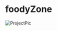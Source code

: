 # foodyZone

![ProjectPic](https://github.com/Akram-Mondal/foodyZone-ReactProject/assets/110484350/f044450e-09b4-4d60-b8fc-87ba5ea438dc)
